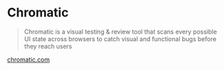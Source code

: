 # Chromatic

> Chromatic is a visual testing & review tool that scans every possible UI state across browsers to catch visual and functional bugs before they reach users

[chromatic.com](https://www.chromatic.com/)
